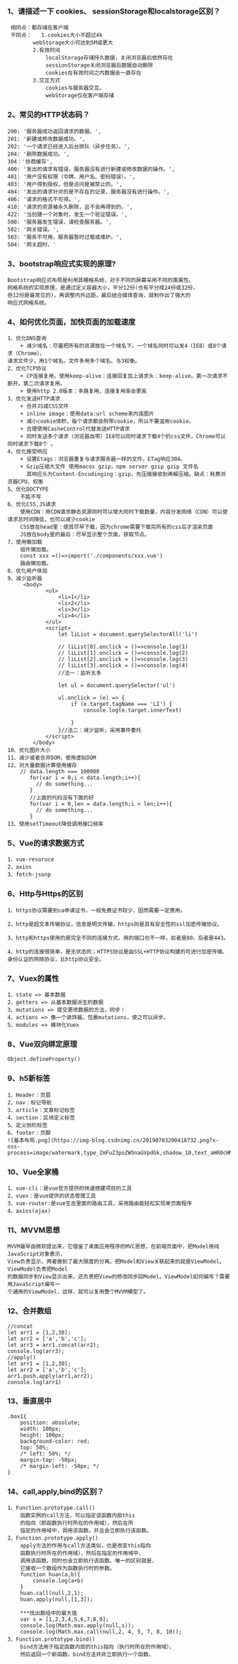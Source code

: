 ### 1、请描述一下 cookies、 sessionStorage和localstorage区别？
	 相同点：都存储在客户端
	 不同点：	1.cookies大小不超过4k
			webStorage大小可达到5M或更大
			2.有效时间	
				localStorage存储持久数据，关闭浏览器后依然存在
				sessionStorage关闭浏览器后数据自动删除
				cookies在有效时间之内数据会一直存在
			3.交互方式
				cookies与服务器交互。
				webStorage仅在客户端存储
				
### 2、常见的HTTP状态码？
	200: '服务器成功返回请求的数据。',
	201: '新建或修改数据成功。', 
	202: '一个请求已经进入后台排队（异步任务）。', 
	204: '删除数据成功。',
	304：'协商缓存', 
	400: '发出的请求有错误，服务器没有进行新建或修改数据的操作。', 
	401: '用户没有权限（令牌、用户名、密码错误）。', 
	403: '用户得到授权，但是访问是被禁止的。', 
	404: '发出的请求针对的是不存在的记录，服务器没有进行操作。', 
	406: '请求的格式不可得。', 
	410: '请求的资源被永久删除，且不会再得到的。', 
	422: '当创建一个对象时，发生一个验证错误。', 
	500: '服务器发生错误，请检查服务器。', 
	502: '网关错误。', 
	503: '服务不可用，服务器暂时过载或维护。', 
	504: '网关超时。'
### 3、bootstrap响应式实现的原理?
	Bootstrap响应式布局是利用其栅格系统，对于不同的屏幕采用不同的类属性。
	网格系统的实现原理，是通过定义容器大小，平分12份(也有平分成24份或32份，
	但12份是最常见的)，再调整内外边距，最后结合媒体查询，就制作出了强大的
	响应式网格系统。
### 4、如何优化页面，加快页面的加载速度
	1、优化DNS查询
 		+ 减少域名：尽量把所有的资源放在一个域名下。一个域名同时可以发4（IE8）或8个请求（Chrome）。
	请求文件少，用1个域名，文件多用多个域名。与3权衡。
	2、优化TCP协议
		+ CP连接复用，使用keep-alive：连接回复加上请求头：keep-alive。第一次请求不断开，第二次请求复用。
		+ 使用http 2.0版本：多路复用，连接复用率会更高
	3、优化发送HTTP请求
		+ 合并JS或CSS文件
		+ inline image：使用data:url scheme来内连图片
		+ 减小cookie体积，每个请求都会附带cookie，所以不要滥用cookie。
		+ 合理使用CasheControl代替发送HTTP请求
		+ 同时发送多个请求（浏览器自带）IE8可以同时请求下载4个的css文件，Chrome可以同时请求下载8个 。
	4、优化接受响应
		+ 设置Etags：浏览器重复与请求服务器一样的文件，ETag响应304。
		+ Gzip压缩大文件 使用macos gzip，npm server gzip gzip 文件名
		  其响应头为Content-Encodinging：gzip，先压缩接收到再解压缩。缺点：耗费浏览器CPU，权衡
	5、优化DOCTYPE 
		不能不写
	6、优化CSS,JS请求
		使用CDN：用CDN请求静态资源同时可以增大同时下载数量，内容分发网络（CDN）可以使请求总时间降低，也可以减少cookie
		CSS放在head里：使其尽早下载，因为chrome需要下载完所有的css后才渲染页面
		JS放在body里的最后：尽早显示整个页面，获取节点。
	7、使用懒加载
		组件懒加载。
		const xxx =()=>import('./components/xxx.vue')
		路由懒加载。
	8、优化用户体验
	9、减少监听器
		 <body>
		        <ul>
		            <li>1</li>
		            <li>2</li>
		            <li>3</li>
		            <li>4</li>
		        </ul>
		        <script>
		            let liList = document.querySelectorAll('li')
		
		            // liList[0].onclick = ()=>console.log(1)
		            // liList[1].onclick = ()=>console.log(2)
		            // liList[2].onclick = ()=>console.log(3)
		            // liList[3].onclick = ()=>console.log(4)
		            //法一：监听太多
		
		            let ul = document.querySelector('ul')
		
		            ul.onclick = (e) => {
		                if (e.target.tagName === 'LI') {
		                    console.log(e.target.innerText)
		
		                }
		            }//法二：减少监听，采用事件委托
		        </script>
		    </body>
	10、优化图片大小
	11、减少或者合并DOM，使用虚拟DOM
	12、对大量数据计算使用缓存
		// data.length === 100000
		   for(var i = 0;i < data.length;i++){
		     // do something...
		   }
		   //上面的代码没有下面的好
		   for(var i = 0,len = data.length;i < len;i++){
		     // do something...
		   }
	13、使用setTimeout降低调用接口频率
###	5、Vue的请求数据方式
	1、vue-resoruce
	2、axios
	3、fetch-jsonp
### 6、Http与Https的区别
	1、https协议需要到ca申请证书，一般免费证书较少，因而需要一定费用。
	
	2、http是超文本传输协议，信息是明文传输，https则是具有安全性的ssl加密传输协议。
	
	3、http和https使用的是完全不同的连接方式，用的端口也不一样，前者是80，后者是443。
	
	4、http的连接很简单，是无状态的；HTTPS协议是由SSL+HTTP协议构建的可进行加密传输、身份认证的网络协议，比http协议安全。
### 7、Vuex的属性
	1、state => 基本数据 
	2、getters => 从基本数据派生的数据 
	3、mutations => 提交更改数据的方法，同步！ 
	4、actions => 像一个装饰器，包裹mutations，使之可以异步。 
	5、modules => 模块化Vuex
### 8、Vue双向绑定原理
	Object.defineProperty()
### 9、h5新标签
	1、Header：页眉
	2、nav：标记导航
	3、article：文章标记标签
	4、section：区块定义标签
	5、定义侧栏标签
	6、footer：页脚
	![基本布局.png](https://img-blog.csdnimg.cn/20190703200418732.png?x-oss-process=image/watermark,type_ZmFuZ3poZW5naGVpdGk,shadow_10,text_aHR0cHM6Ly9ibG9nLmNzZG4ubmV0L1FROTcyNjE4NDc4,size_16,color_FFFFFF,t_70)
### 10、Vue全家桶
	1、vue-cli：是vue官方提供的快速搭建项目的工具
	2、vuex：是vue提供的状态管理工具
	3、vue-router:是vue生态里面的路由工具，采用路由能轻松实现单页面程序
	4、axios(ajax)
### 11、MVVM思想
	MVVM最早由微软提出来，它借鉴了桌面应用程序的MVC思想，在前端页面中，把Model用纯JavaScript对象表示，
	View负责显示，两者做到了最大限度的分离。把Model和View关联起来的就是ViewModel。ViewModel负责把Model
	的数据同步到View显示出来，还负责把View的修改同步回Model。ViewModel如何编写？需要用JavaScript编写一
	个通用的ViewModel，这样，就可以复用整个MVVM模型了。
### 12、合并数组
	//concat
	let arr1 = [1,2,30];
	let arr2 = ['a','b','c'];
	let arr3 = arr1.concat(arr2);
	console.log(arr3);
	//apply()
	let arr1 = [1,2,30];
	let arr2 = ['a','b','c'];
	arr1.push.apply(arr1,arr2);
	console.log(arr1)
### 13、垂直居中
	.box1{
		position: absolute;
		width: 100px;
		height: 100px;
		background-color: red;
		top: 50%;
		/* left: 50%; */
		margin-top: -50px;
		/* margin-left: -50px; */
	}
### 14、call,apply,bind的区别？
	1、Function.prototype.call()
		函数实例的call方法，可以指定该函数内部this
		的指向（即函数执行时所在的作用域），然后在所
		指定的作用域中，调用该函数。并且会立即执行该函数。
	2、Function.prototype.apply()
		apply方法的作用与call方法类似，也是改变this指向
		函数执行时所在的作用域），然后在指定的作用域中，
		调用该函数。同时也会立即执行该函数。唯一的区别就是，
		它接收一个数组作为函数执行时的参数。
		function huan(a,b){
			console.log(a+b)
		}
		huan.call(null,2,1);
		huan.apply(null,[1,3]);
		
		***找出数组中的最大值
		var s = [1,2,3,4,5,6,7,8,9];
		console.log(Math.max.apply(null,s));
		console.log(Math.max.call(null,2, 4, 5, 7, 8, 10));
	3、Function.prototype.bind()
		bind方法用于指定函数内部的this指向（执行时所在的作用域），
		然后返回一个新函数。bind方法并非立即执行一个函数。